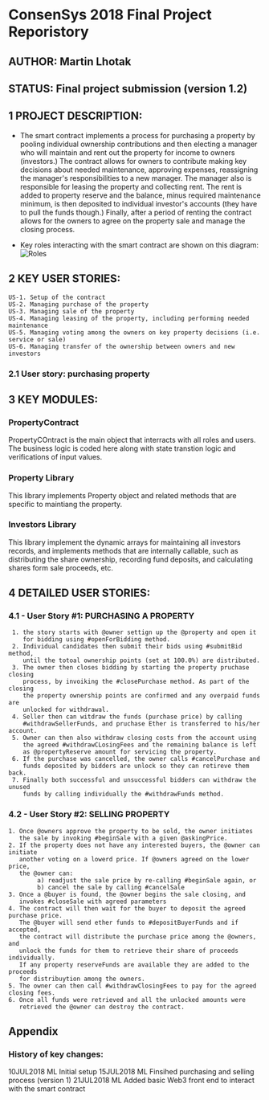 # ConsenSys 2018 Final Project Reporistory
## AUTHOR: Martin Lhotak
## STATUS: Final project submission (version 1.2)

## 1 PROJECT DESCRIPTION:
- The smart contract implements a process for purchasing a property by pooling individual ownership contributions
    and then electing a manager who will maintain and rent out the property for income to owners (investors.)
    The contract allows for owners to contribute making key decisions about needed maintenance, approving expenses,
    reassigning the manager's responsibilities to a new manager. The manager also is responsible for leasing the property
    and collecting rent. The rent is added to property reserve and the balance, minus required maintenance minimum, is
    then deposited to individual investor's accounts (they have to pull the funds though.) Finally, after a period of
    renting the contract allows for the owners to agree on the property sale and manage the closing process.

- Key roles interacting with the smart contract are shown on this diagram: ![Roles](https://github.com/martin2018git/finalproject/images/roles.png)


## 2 KEY USER STORIES:
    US-1. Setup of the contract
    US-2. Managing purchase of the property
    US-3. Managing sale of the property
    US-4. Managing leasing of the property, including performing needed maintenance
    US-5. Managing voting among the owners on key property decisions (i.e. service or sale)
    US-6. Managing transfer of the ownership between owners and new investors

### 2.1 User story: purchasing property

## 3 KEY MODULES:

  ### PropertyContract
  PropertyCOntract is the main object that interracts with all roles and users. The business logic is coded here along with state transtion logic and verifications of input values.

  ### Property Library
  This library implements Property object and related methods that are specific to maintiang the property.

  ### Investors Library
  This library implement the dynamic arrays for maintaining all investors records, and implements methods that are internally callable, such as distributing the share ownership, recording fund deposits, and calculating shares form sale proceeds, etc.

## 4 DETAILED USER STORIES:

  ### 4.1 - User Story #1: PURCHASING A PROPERTY
     1. the story starts with @owner settign up the @property and open it
        for bidding using #openForBidding method.
     2. Individual candidates then submit their bids using #submitBid method,
        until the totoal ownership points (set at 100.0%) are distributed.
     3. The owner then closes bidding by starting the property pruchase closing
        process, by invoiking the #closePurchase method. As part of the closing
        the property ownership points are confirmed and any overpaid funds are
        unlocked for withdrawal.
     4. Seller then can witdraw the funds (purchase price) by calling
        #withdrawSellerFunds, and pruchase Ether is transferred to his/her account.
     5. Owner can then also withdraw closing costs from the account using
        the agreed #withdrawCLosingFees and the remaining balance is left
        as @propertyReserve amount for servicing the property.
     6. If the purchase was cancelled, the owner calls #cancelPurchase and
        funds deposited by bidders are unlock so they can retireve them back.
     7. Finally both successful and unsuccessful bidders can withdraw the unused
        funds by calling individually the #withdrawFunds method.

  ### 4.2 - User Story #2: SELLING PROPERTY
    1. Once @owners approve the property to be sold, the owner initiates
       the sale by invoking #beginSale with a given @askingPrice.
    2. If the property does not have any interested buyers, the @owner can initiate
       another voting on a lowerd price. If @owners agreed on the lower price,
       the @owner can:
            a) readjust the sale price by re-calling #beginSale again, or
            b) cancel the sale by calling #cancelSale
    3. Once a @buyer is found, the @owner begins the sale closing, and
       invokes #closeSale with agreed parameters
    4. The contract will then wait for the buyer to deposit the agreed purchase price.
       The @buyer will send ether funds to #depositBuyerFunds and if accepted,
       the contract will distribute the purchase price among the @owners, and
       unlock the funds for them to retrieve their share of proceeds individually.
       If any property reserveFunds are available they are added to the proceeds
       for distribuytion among the owners.
    5. The owner can then call #withdrawClosingFees to pay for the agreed closing fees.
    6. Once all funds were retrieved and all the unlocked amounts were
       retrieved the @owner can destroy the contract.

## Appendix
### History of key changes:
  10JUL2018 ML  Initial setup
  15JUL2018 ML  Finsihed purchasing and selling process (version 1)
  21JUL2018 ML  Added basic Web3 front end to interact with the smart contract
